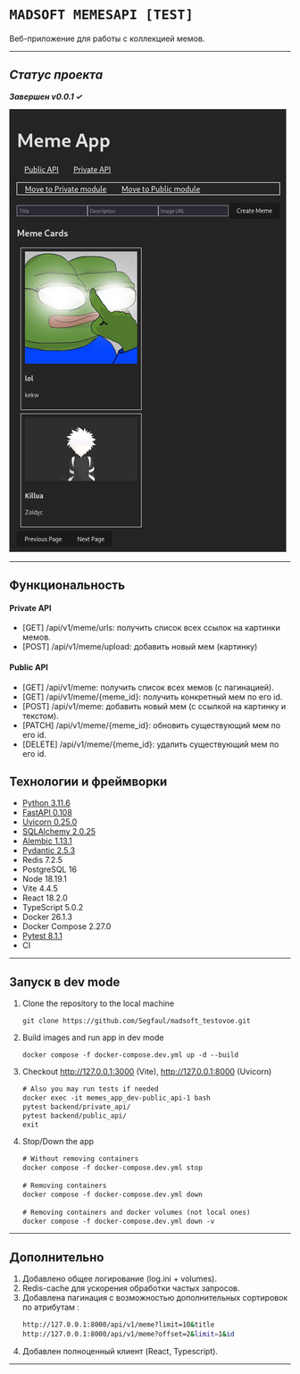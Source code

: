 
# `MADSOFT MEMESAPI [TEST]`

Веб-приложение для работы с коллекцией мемов.
___

## *Статус проекта*

***Завершен v0.0.1 &#10003;***

![There's a pic](frontend/src/assets/meme_service_web.png)
___
## Функциональность
#### Private API
- [GET] /api/v1/meme/urls: получить список всех ссылок на картинки мемов.
- [POST] /api/v1/meme/upload: добавить новый мем (картинку)

#### Public API
- [GET] /api/v1/meme: получить список всех мемов (с пагинацией).
- [GET] /api/v1/meme/{meme_id}: получить конкретный мем по его id.
- [POST] /api/v1/meme: добавить новый мем (с ссылкой на картинку и текстом).
- [PATCH] /api/v1/meme/{meme_id}: обновить существующий мем по его id.
- [DELETE] /api/v1/meme/{meme_id}: удалить существующий мем по его id.

## Технологии и фреймворки
- [Python 3.11.6](https://www.python.org/downloads/release/python-3116/)
- [FastAPI 0.108](https://fastapi.tiangolo.com/)
- [Uvicorn 0.25.0](https://www.uvicorn.org/settings/)
- [SQLAlchemy 2.0.25](https://docs.sqlalchemy.org/en/20/)
- [Alembic 1.13.1](https://alembic.sqlalchemy.org/en/latest/)
- [Pydantic 2.5.3](https://docs.pydantic.dev/latest/)
- Redis 7.2.5
- PostgreSQL 16
- Node 18.19.1
- Vite 4.4.5
- React 18.2.0
- TypeScript 5.0.2
- Docker 26.1.3
- Docker Compose 2.27.0
- [Pytest 8.1.1](https://doc.pytest.org/en/latest/announce/release-8.1.1.html)
- CI
___

## Запуск в dev mode

1. Clone the repository to the local machine

    ```shell
    git clone https://github.com/Segfaul/madsoft_testovoe.git
    ```

2. Build images and run app in dev mode

    ```shell
    docker compose -f docker-compose.dev.yml up -d --build
    ```

3. Checkout http://127.0.0.1:3000 (Vite), http://127.0.0.1:8000 (Uvicorn)
    
    ```shell
    # Also you may run tests if needed
    docker exec -it memes_app_dev-public_api-1 bash
    pytest backend/private_api/
    pytest backend/public_api/
    exit
    ```

5. Stop/Down the app

    ```shell
    # Without removing containers
    docker compose -f docker-compose.dev.yml stop

    # Removing containers
    docker compose -f docker-compose.dev.yml down

    # Removing containers and docker volumes (not local ones)
    docker compose -f docker-compose.dev.yml down -v
    ```
___

## Дополнительно

1. Добавлено общее логирование (log.ini + volumes).
2. Redis-cache для ускорения обработки частых запросов.
3. Добавлена пагинация с возможностью дополнительных сортировок по атрибутам :
    ```bash
    http://127.0.0.1:8000/api/v1/meme?limit=10&title
    http://127.0.0.1:8000/api/v1/meme?offset=2&limit=1&id
    ```
4. Добавлен полноценный клиент (React, Typescript).
___
